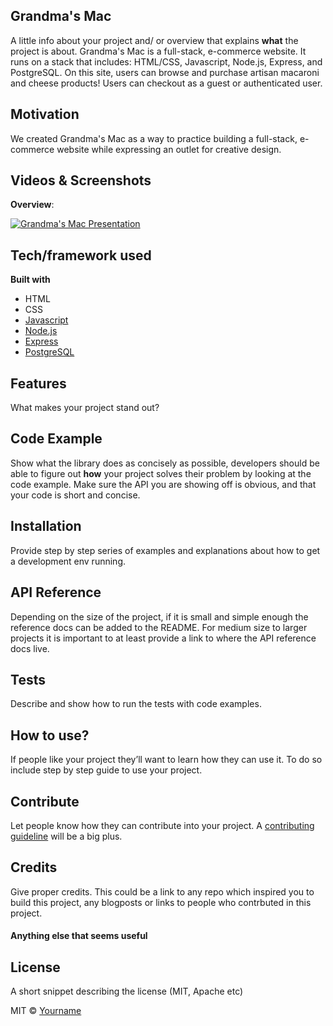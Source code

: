 ## Grandma's Mac
A little info about your project and/ or overview that explains **what** the project is about.
Grandma's Mac is a full-stack, e-commerce website. It runs on a stack that includes: HTML/CSS, Javascript, Node.js, Express, and PostgreSQL. On this site, users can browse and purchase artisan macaroni and cheese products! Users can checkout as a guest or authenticated user.

## Motivation
We created Grandma's Mac as a way to practice building a full-stack, e-commerce website while expressing an outlet for creative design.
 
## Videos & Screenshots
**Overview**:

[![Grandma's Mac Presentation](http://i3.ytimg.com/vi/247hNkqLX1k/hqdefault.jpg)](https://www.youtube.com/watch?v=247hNkqLX1k&amp%3Bindex=4)

## Tech/framework used
<b>Built with</b>
- HTML
- CSS
- [Javascript](https://www.javascript.com/)
- [Node.js](https://nodejs.org/en/)
- [Express](https://expressjs.com/)
- [PostgreSQL](https://www.postgresql.org/)

## Features
What makes your project stand out?

## Code Example
Show what the library does as concisely as possible, developers should be able to figure out **how** your project solves their problem by looking at the code example. Make sure the API you are showing off is obvious, and that your code is short and concise.

## Installation
Provide step by step series of examples and explanations about how to get a development env running.

## API Reference

Depending on the size of the project, if it is small and simple enough the reference docs can be added to the README. For medium size to larger projects it is important to at least provide a link to where the API reference docs live.

## Tests
Describe and show how to run the tests with code examples.

## How to use?
If people like your project they’ll want to learn how they can use it. To do so include step by step guide to use your project.

## Contribute

Let people know how they can contribute into your project. A [contributing guideline](https://github.com/zulip/zulip-electron/blob/master/CONTRIBUTING.md) will be a big plus.

## Credits
Give proper credits. This could be a link to any repo which inspired you to build this project, any blogposts or links to people who contrbuted in this project. 

#### Anything else that seems useful

## License
A short snippet describing the license (MIT, Apache etc)

MIT © [Yourname]()
